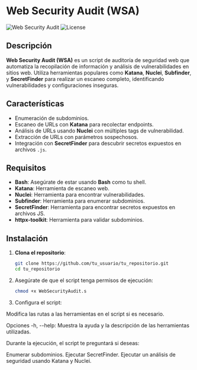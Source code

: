 # Web Security Audit (WSA)

![Web Security Audit](https://img.shields.io/badge/version-1.0.0-blue.svg) ![License](https://img.shields.io/badge/license-MIT-green.svg)

## Descripción

**Web Security Audit (WSA)** es un script de auditoría de seguridad web que automatiza la recopilación de información y análisis de vulnerabilidades en sitios web. Utiliza herramientas populares como **Katana**, **Nuclei**, **Subfinder**, y **SecretFinder** para realizar un escaneo completo, identificando vulnerabilidades y configuraciones inseguras.

## Características

- Enumeración de subdominios.
- Escaneo de URLs con **Katana** para recolectar endpoints.
- Análisis de URLs usando **Nuclei** con múltiples tags de vulnerabilidad.
- Extracción de URLs con parámetros sospechosos.
- Integración con **SecretFinder** para descubrir secretos expuestos en archivos `.js`.

## Requisitos

- **Bash**: Asegúrate de estar usando **Bash** como tu shell.
- **Katana**: Herramienta de escaneo web.
- **Nuclei**: Herramienta para encontrar vulnerabilidades.
- **Subfinder**: Herramienta para enumerar subdominios.
- **SecretFinder**: Herramienta para encontrar secretos expuestos en archivos JS.
- **httpx-toolkit**: Herramienta para validar subdominios.

## Instalación

1. **Clona el repositorio**:

   ```bash
   git clone https://github.com/tu_usuario/tu_repositorio.git
   cd tu_repositorio
   ```
2. Asegúrate de que el script tenga permisos de ejecución:

   ```bash
   chmod +x WebSecurityAudit.s
   ```
3. Configura el script:

Modifica las rutas a las herramientas en el script si es necesario.

Opciones
-h, --help: Muestra la ayuda y la descripción de las herramientas utilizadas.

Durante la ejecución, el script te preguntará si deseas:

Enumerar subdominios.
Ejecutar SecretFinder.
Ejecutar un análisis de seguridad usando Katana y Nuclei.


